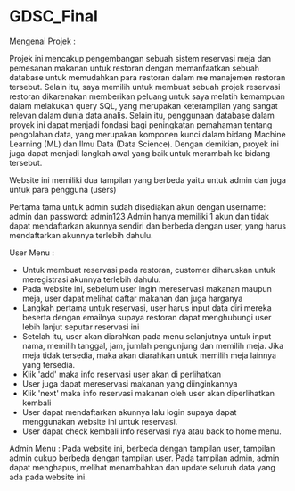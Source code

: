 # GDSC_Final

Mengenai Projek : 

Projek ini mencakup pengembangan sebuah sistem reservasi meja dan pemesanan makanan untuk restoran dengan memanfaatkan sebuah database untuk memudahkan para restoran dalam me manajemen restoran tersebut. Selain itu, saya memilih untuk membuat sebuah projek reservasi restoran dikarenakan  memberikan peluang untuk saya melatih kemampuan dalam melakukan query SQL, yang merupakan keterampilan yang sangat relevan dalam dunia data analis. Selain itu, penggunaan database dalam proyek ini dapat menjadi fondasi bagi peningkatan pemahaman tentang pengolahan data, yang merupakan komponen kunci dalam bidang Machine Learning (ML) dan Ilmu Data (Data Science). Dengan demikian, proyek ini juga dapat menjadi langkah awal yang baik untuk merambah ke bidang tersebut.

Website ini memiliki dua tampilan yang berbeda yaitu untuk admin dan juga untuk para pengguna (users) 

Pertama tama untuk admin sudah disediakan akun dengan username: admin dan password: admin123
Admin hanya memiliki 1 akun dan tidak dapat mendaftarkan akunnya sendiri dan berbeda dengan user, yang harus mendaftarkan akunnya terlebih dahulu.

User Menu : 
- Untuk membuat reservasi pada restoran, customer diharuskan untuk meregistrasi akunnya terlebih dahulu.
- Pada website ini, sebelum user ingin mereservasi makanan maupun meja, user dapat melihat daftar makanan dan juga harganya
- Langkah pertama untuk  reservasi, user harus input data diri mereka beserta dengan emailnya supaya restoran dapat menghubungi user lebih lanjut seputar reservasi ini
- Setelah itu, user akan diarahkan pada menu selanjutnya untuk input nama, memilih tanggal, jam, jumlah pengunjung dan memilih meja. Jika meja tidak tersedia, maka akan diarahkan untuk memilih meja lainnya yang tersedia.
- Klik 'add' maka info reservasi user akan di perlihatkan 
- User juga dapat mereservasi makanan yang diinginkannya
- Klik 'next' maka info reservasi makanan oleh user akan diperlihatkan kembali
- User dapat mendaftarkan akunnya  lalu login supaya dapat menggunakan website ini untuk reservasi.
- User dapat check kembali info reservasi nya atau back to home menu.

Admin Menu : 
Pada website ini, berbeda dengan tampilan user, tampilan admin cukup berbeda dengan tampilan user. Pada tampilan admin, admin dapat menghapus, melihat menambahkan dan update seluruh data yang ada pada website ini.
